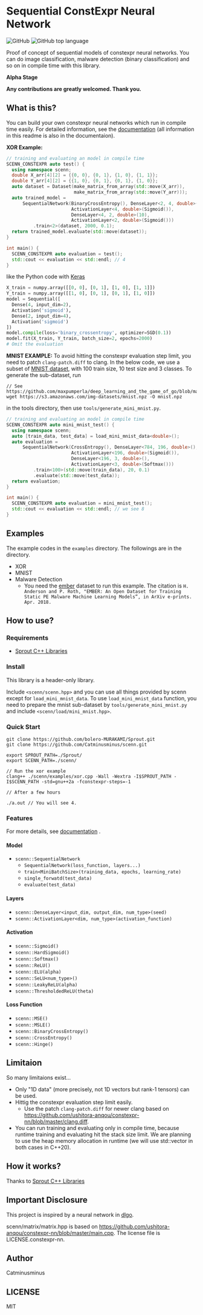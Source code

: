 # Sequential ConstExpr Neural Network

![GitHub](https://img.shields.io/github/license/Catminusminus/scenn?style=for-the-badge)
![GitHub top language](https://img.shields.io/github/languages/top/Catminusminus/scenn?style=for-the-badge)

Proof of concept of sequential models of constexpr neural networks. You can do image classification, malware detection (binary classification) and so on in compile time with this library.

<strong>Alpha Stage</strong>

<strong>Any contributions are greatly welcomed. Thank you.</strong>

## What is this?

You can build your own constexpr neural networks which run in compile time easily. For detailed information, see the [documentation](
https://catminusminus.github.io/scenn-doc/) (all information in this readme is also in the documentaion).

<strong>XOR Example:</strong>
```cpp
// training and evaluating an model in compile time
SCENN_CONSTEXPR auto test() {
  using namespace scenn;
  double X_arr[4][2] = {{0, 0}, {0, 1}, {1, 0}, {1, 1}};
  double Y_arr[4][2] = {{1, 0}, {0, 1}, {0, 1}, {1, 0}};
  auto dataset = Dataset(make_matrix_from_array(std::move(X_arr)),
                         make_matrix_from_array(std::move(Y_arr)));
  auto trained_model =
      SequentialNetwork(BinaryCrossEntropy(), DenseLayer<2, 4, double>(),
                        ActivationLayer<4, double>(Sigmoid()),
                        DenseLayer<4, 2, double>(10),
                        ActivationLayer<2, double>(Sigmoid()))
          .train<2>(dataset, 2000, 0.1);
  return trained_model.evaluate(std::move(dataset));
}

int main() {
  SCENN_CONSTEXPR auto evaluation = test();
  std::cout << evaluation << std::endl; // 4
}

```
like the Python code with [Keras](https://github.com/keras-team/keras)
```python
X_train = numpy.array([[0, 0], [0, 1], [1, 0], [1, 1]])
Y_train = numpy.array([[1, 0], [0, 1], [0, 1], [1, 0]])
model = Sequential([
  Dense(4, input_dim=2),
  Activation('sigmoid'),
  Dense(2, input_dim=4),
  Activation('sigmoid')
])
model.compile(loss='binary_crossentropy', optimizer=SGD(0.1))
model.fit(X_train, Y_train, batch_size=2, epochs=2000)
# Omit the evaluation
```

<strong>MNIST EXAMPLE:</strong>
To avoid hitting the constexpr evaluation step limit, you need to patch `clang-patch.diff` to clang. In the below code, we use a subset of [MNIST dataset](http://yann.lecun.com/exdb/mnist/), with 100 train size, 10 test size and 3 classes. To generate the sub-dataset, run
```
// See https://github.com/maxpumperla/deep_learning_and_the_game_of_go/blob/master/code/dlgo/nn/load_mnist.py
wget https://s3.amazonaws.com/img-datasets/mnist.npz -O mnist.npz
```
in the tools directory, then use `tools/generate_mini_mnist.py`.
```cpp
// training and evaluating an model in compile time
SCENN_CONSTEXPR auto mini_mnist_test() {
  using namespace scenn;
  auto [train_data, test_data] = load_mini_mnist_data<double>();
  auto evaluation =
      SequentialNetwork(CrossEntropy(), DenseLayer<784, 196, double>(),
                        ActivationLayer<196, double>(Sigmoid()),
                        DenseLayer<196, 3, double>(),
                        ActivationLayer<3, double>(Softmax()))
          .train<100>(std::move(train_data), 20, 0.1)
          .evaluate(std::move(test_data));
  return evaluation;
}

int main() {
  SCENN_CONSTEXPR auto evaluation = mini_mnist_test();
  std::cout << evaluation << std::endl; // we see 8
}
```

## Examples
The example codes in the `examples` directory. The followings are in the directory.
- XOR
- MNIST
- Malware Detection
  - You need the [ember](https://github.com/endgameinc/ember) dataset to run this example. The citation is `H. Anderson and P. Roth, "EMBER: An Open Dataset for Training Static PE Malware Machine Learning Models”, in ArXiv e-prints. Apr. 2018.`

## How to use?

### Requirements

- [Sprout C++ Libraries](https://github.com/bolero-MURAKAMI/Sprout)

### Install

This library is a header-only library.

Include ```<scenn/scenn.hpp>``` and you can use all things provided by scenn except for ```load_mini_mnist_data```. To use `load_mini_mnist_data` function, you need to prepare the mnist sub-dataset by `tools/generate_mini_mnist.py` and include `<scenn/load/mini_mnist.hpp>`.

### Quick Start
```
git clone https://github.com/bolero-MURAKAMI/Sprout.git
git clone https://github.com/Catminusminus/scenn.git

export SPROUT_PATH=./Sprout/
export SCENN_PATH=./scenn/

// Run the xor example
clang++ ./scenn/examples/xor.cpp -Wall -Wextra -I$SPROUT_PATH -I$SCENN_PATH -std=gnu++2a -fconstexpr-steps=-1

// After a few hours

./a.out // You will see 4.
```

### Features

For more details, see [documentation](
https://catminusminus.github.io/scenn-doc/) .
#### Model
- `scenn::SequentialNetwork`
    - `SequentialNetwork(loss_function, layers...)`
    - `train<MiniBatchSize>(training_data, epochs, learning_rate)`
    - `single_forwatd(test_data)`
    - `evaluate(test_data)`

#### Layers
- `scenn::DenseLayer<input_dim, output_dim, num_type>(seed)`
- `scenn::ActivationLayer<dim, num_type>(activation_function)`

#### Activation
- `scenn::Sigmoid()`
- `scenn::HardSigmoid()`
- `scenn::Softmax()`
- `scenn::ReLU()`
- `scenn::ELU(alpha)`
- `scenn::SeLU<num_type>()`
- `scenn::LeakyReLU(alpha)`
- `scenn::ThresholdedReLU(theta)`

#### Loss Function
- `scenn::MSE()`
- `scenn::MSLE()`
- `scenn::BinaryCrossEntropy()`
- `scenn::CrossEntropy()`
- `scenn::Hinge()`

## Limitaion

So many limitaions exist...

- Only "1D data" (more precisely, not 1D vectors but rank-1 tensors) can be used.
- Hittig the constexpr evaluation step limit easily.
  - Use the patch `clang-patch.diff` for newer clang based on https://github.com/ushitora-anqou/constexpr-nn/blob/master/clang.diff.
- You can run training and evaluating only in compile time, because runtime training and evaluating hit the stack size limit. We are planning to use the heap memory allocation in runtime (we will use std::vector in both cases in C++20).

## How it works?

Thanks to [Sprout C++ Libraries](https://github.com/bolero-MURAKAMI/Sprout)

## Important Disclosure

This project is inspired by a neural network in [dlgo](https://github.com/maxpumperla/deep_learning_and_the_game_of_go/tree/master/code/dlgo/nn).

scenn/matrix/matrix.hpp is based on https://github.com/ushitora-anqou/constexpr-nn/blob/master/main.cpp.
The license file is LICENSE.constexpr-nn.

## Author

Catminusminus

## LICENSE

MIT

